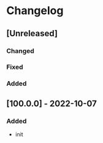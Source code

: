 # Changelog


## [Unreleased]
### Changed
### Fixed
### Added

## [100.0.0] - 2022-10-07
### Added
- init

